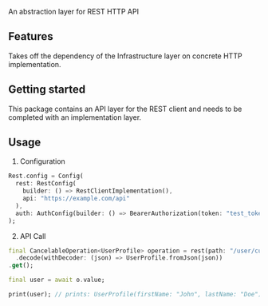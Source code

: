 An abstraction layer for REST HTTP API

## Features

Takes off the dependency of the Infrastructure layer on concrete HTTP 
implementation.

## Getting started

This package contains an API layer for the REST client and needs to be completed 
with an implementation layer.

## Usage

1. Configuration

```dart
Rest.config = Config(
  rest: RestConfig(
    builder: () => RestClientImplementation(), 
    api: "https://example.com/api"
  ),
  auth: AuthConfig(builder: () => BearerAuthorization(token: "test_token"))
);
```

2. API Call

```dart
final CancelableOperation<UserProfile> operation = rest(path: "/user/current")
  .decode(withDecoder: (json) => UserProfile.fromJson(json))
.get();

final user = await o.value;

print(user); // prints: UserProfile(firstName: "John", lastName: "Doe")

```

